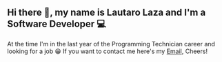 ## Hi there 👋, my name is Lautaro Laza and I'm a Software Developer 💻

At the time I'm in the last year of the Programming Technician career and looking for a job 😁
If you want to contact me here's my [Email](mailto:lazacuestalautaro@gmail.com), Cheers! 
<!--
**Lazzollin/Lazzollin** is a ✨ _special_ ✨ repository because its `README.md` (this file) appears on your GitHub profile.

Here are some ideas to get you started:

- 🔭 I’m currently working on ...
- 🌱 I’m currently learning ...
- 👯 I’m looking to collaborate on ...
- 🤔 I’m looking for help with ...
- 💬 Ask me about ...
- 📫 How to reach me: ...
- ⚡ Fun fact: ...
-->

